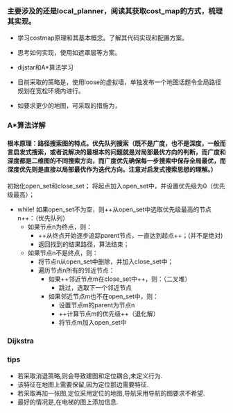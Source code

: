 ### 主要涉及的还是local_planner，阅读其获取cost_map的方式，梳理其实现。
- 学习costmap原理和其基本概念。了解其代码实现和配置方案。
- 思考如何实现，使用如遮罩层等方案。

- dijstar和A*算法学习
- 目前采取的策略是，使用loose的虚拟墙，单独发布一个地图话题令全局路径规划在宽松环境内进行。
- 如要求更少的地图，可采取的措施为，

### A*算法详解
#### 根本原理：路径搜索图的特点。优先队列搜索（既不是广度，也不是深度，一般而言启发式搜索，或者说解决的最根本的问题就是对局部最优方向的判断，而广度和深度都是二维图的不同搜索方向，而广度优先确保每一步搜索中保存全局最优，而深度优先则是直接以局部最优作为迭代方向。注意对启发式搜索思想的理解。）
 初始化open_set和close_set；
 将起点加入open_set中，并设置优先级为0（优先级最高）；
* while! 如果open_set不为空，则++从open_set中选取优先级最高的节点n++：（优先队列）
    * 如果节点n为终点，则：
        * ++从终点开始逐步追踪parent节点，一直达到起点++；(并不是绝对)
        * 返回找到的结果路径，算法结束；
    * 如果节点n不是终点，则：
        * 将节点n从open_set中删除，并加入close_set中；
        * 遍历节点n所有的邻近节点：
            * 如果++邻近节点m在close_set中++，则：（二叉堆）
                * 跳过，选取下一个邻近节点
            * 如果邻近节点m也不在open_set中，则：
                * 设置节点m的parent为节点n
                * ++计算节点m的优先级++（退化解）
                * 将节点m加入open_set中
### Dijkstra



### tips
- 若采取消退策略,则会导致建图和定位耦合,未定义行为.
- 该特征在地图上需要保留,因为定位那边需要特征.
- 若采取再加一张图,定位采用定位的地图,导航采用导航的图要求不希望.
- 最好的情况是,在电梯的图上添加信息.






